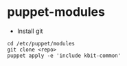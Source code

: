 # puppet-modules

- Install git
```
cd /etc/puppet/modules
git clone <repo>
puppet apply -e 'include kbit-common'
```
